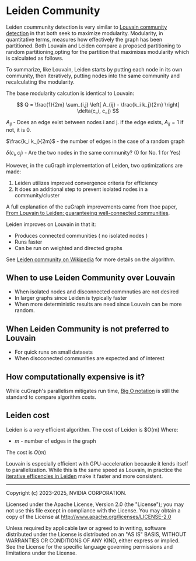 # Leiden Community

Leiden coummunity detection is very similar to [Louvain community detection](./louvain_community) in that both seek to maximize modularity. Modularity, in quantitative terms, measures how effectively the graph has been partitioned. Both Louvain and Leiden compare a proposed partitioning to random partitioning,opting for the partition that maximixes modularity which is calculated as follows.

To summarize, like Louvain, Leiden starts by putting each node in its own community, then iteratively, putting nodes into the same community and recalculating the modularity.

The base modularity calcution is identical to Louvain:

$$
Q = \frac{1}{2m} \sum_{i,j} \left[ A_{ij} - \frac{k_i k_j}{2m} \right] \delta(c_i, c_j)
$$

$A_{ij}$ - Does an edge exist between nodes i and j. if the edge exists, $A_{ij} = 1$ if not, it is 0.

$\frac{k_i k_j}{2m}$ - the number of edges in the case of a random graph

$\delta(c_i, c_j)$ - Are the two nodes in the same community? (0 for No. 1 for Yes)

However, in the cuGraph implementation of Leiden, two optimizations are made:
1. Leiden utilizes improved convergence criteria for efficiency
2. It does an additional step to prevent isolated nodes in a community/cluster

A full explanation of the cuGraph improvements came from thoe paper, [From Louvain to Leiden: guaranteeing well-connected communities](https://www.nature.com/articles/s41598-019-41695-z).



Leiden improves on Louvain in that it:

* Produces connected communities ( no isolated nodes )
* Runs faster
* Can be run on weighted and directed graphs


See [Leiden community on Wikipedia](https://en.wikipedia.org/wiki/Louvain_method) for more details on the algorithm.


## When to use Leiden Community over Louvain
* When isolated nodes and disconnected commnuties are not desired
* In larger graphs since Leiden is typically faster
* When more deterministic results are need since Louvain can be more random.


## When Leiden Community is not preferred to Louvain
* For quick runs on small datasets
* When discconected communities are expected and of interest

## How computationally expensive is it?
While cuGraph's parallelism mitigates run time, [Big O notation](https://en.wikipedia.org/wiki/Big_O_notation) is still the standard to compare algorithm costs.

## Leiden cost
Leiden is a very efficient algorithm.
The cost of Leiden is $O(m)
Where:

* $m$ - number of edges in the graph

The cost is $O(m)$

Louvain is especially efficient with GPU-acceleration becausle it lends itself to parallelization.
While this is the same speed as Louvain, in practice the [iterative efficencies in Leiden](https://www.nature.com/articles/s41598-019-41695-z) make it faster and more consistent.
___
Copyright (c) 2023-2025, NVIDIA CORPORATION.

Licensed under the Apache License, Version 2.0 (the "License");  you may not use this file except in compliance with the License. You may obtain a copy of the License at http://www.apache.org/licenses/LICENSE-2.0

Unless required by applicable law or agreed to in writing, software distributed under the License is distributed on an "AS IS" BASIS, WITHOUT WARRANTIES OR CONDITIONS OF ANY KIND, either express or implied. See the License for the specific language governing permissions and limitations under the License.
